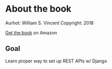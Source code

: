 # About the book
Aurhot: William S. Vincent
Copyright: 2018

[Get the book](https://www.amazon.com/REST-APIs-Django-powerful-Python/dp/198302998X/ref=sr_1_1?ie=UTF8&qid=1538830776&sr=8-1&keywords=rest+apis+with+django+build+powerful+web+apis+with+python+and+django) on Amazon

## Goal
Learn proper way to set up REST APIs w/ Django
